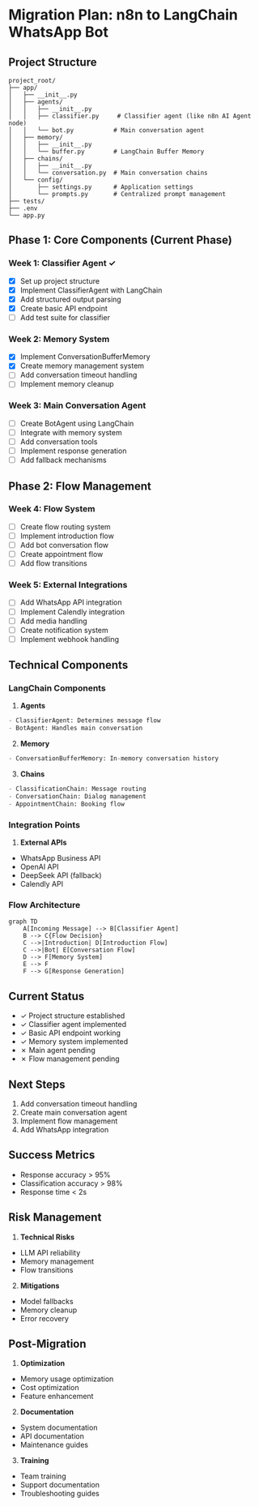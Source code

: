 # Migration Plan: n8n to LangChain WhatsApp Bot

## Project Structure
```
project_root/
├── app/
│   ├── __init__.py
│   ├── agents/
│   │   ├── __init__.py
│   │   ├── classifier.py     # Classifier agent (like n8n AI Agent node)
│   │   └── bot.py           # Main conversation agent
│   ├── memory/
│   │   ├── __init__.py
│   │   └── buffer.py        # LangChain Buffer Memory
│   ├── chains/
│   │   ├── __init__.py
│   │   └── conversation.py  # Main conversation chains
│   └── config/
│       ├── settings.py      # Application settings
│       └── prompts.py       # Centralized prompt management
├── tests/
├── .env
└── app.py
```

## Phase 1: Core Components (Current Phase)
### Week 1: Classifier Agent ✓
- [x] Set up project structure
- [x] Implement ClassifierAgent with LangChain
- [x] Add structured output parsing
- [x] Create basic API endpoint
- [ ] Add test suite for classifier

### Week 2: Memory System
- [x] Implement ConversationBufferMemory
- [x] Create memory management system
- [ ] Add conversation timeout handling
- [ ] Implement memory cleanup

### Week 3: Main Conversation Agent
- [ ] Create BotAgent using LangChain
- [ ] Integrate with memory system
- [ ] Add conversation tools
- [ ] Implement response generation
- [ ] Add fallback mechanisms

## Phase 2: Flow Management
### Week 4: Flow System
- [ ] Create flow routing system
- [ ] Implement introduction flow
- [ ] Add bot conversation flow
- [ ] Create appointment flow
- [ ] Add flow transitions

### Week 5: External Integrations
- [ ] Add WhatsApp API integration
- [ ] Implement Calendly integration
- [ ] Add media handling
- [ ] Create notification system
- [ ] Implement webhook handling

## Technical Components

### LangChain Components
1. **Agents**
```python
- ClassifierAgent: Determines message flow
- BotAgent: Handles main conversation
```

2. **Memory**
```python
- ConversationBufferMemory: In-memory conversation history
```

3. **Chains**
```python
- ClassificationChain: Message routing
- ConversationChain: Dialog management
- AppointmentChain: Booking flow
```

### Integration Points
1. **External APIs**
- WhatsApp Business API
- OpenAI API
- DeepSeek API (fallback)
- Calendly API

### Flow Architecture
```mermaid
graph TD
    A[Incoming Message] --> B[Classifier Agent]
    B --> C{Flow Decision}
    C -->|Introduction| D[Introduction Flow]
    C -->|Bot| E[Conversation Flow]
    D --> F[Memory System]
    E --> F
    F --> G[Response Generation]
```

## Current Status
- ✓ Project structure established
- ✓ Classifier agent implemented
- ✓ Basic API endpoint working
- ✓ Memory system implemented
- ✗ Main agent pending
- ✗ Flow management pending

## Next Steps
1. Add conversation timeout handling
2. Create main conversation agent
3. Implement flow management
4. Add WhatsApp integration

## Success Metrics
- Response accuracy > 95%
- Classification accuracy > 98%
- Response time < 2s

## Risk Management
1. **Technical Risks**
- LLM API reliability
- Memory management
- Flow transitions

2. **Mitigations**
- Model fallbacks
- Memory cleanup
- Error recovery

## Post-Migration

1. **Optimization**
- Memory usage optimization
- Cost optimization
- Feature enhancement

2. **Documentation**
- System documentation
- API documentation
- Maintenance guides

3. **Training**
- Team training
- Support documentation
- Troubleshooting guides 